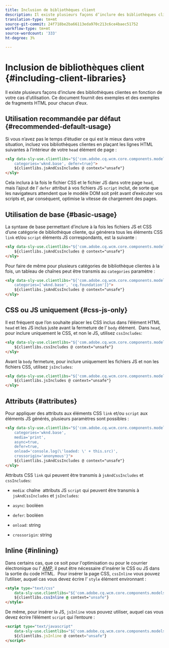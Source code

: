 ```yaml
---
title: Inclusion de bibliothèques client
description: Il existe plusieurs façons d’inclure des bibliothèques clientes en fonction de votre cas d’utilisation.
translation-type: tm+mt
source-git-commit: 24f718be2ba66113eda970c213c6ce4baec51752
workflow-type: tm+mt
source-wordcount: '333'
ht-degree: 3%

---
```



# Inclusion de bibliothèques client {#including-client-libraries}

Il existe plusieurs façons d’inclure des bibliothèques [](/help/developing/archetype/uifrontend.md#clientlibs) clientes en fonction de votre cas d’utilisation. Ce document fournit des exemples et des exemples de fragments [](https://docs.adobe.com/content/help/fr-FR/experience-manager-htl/using/overview.html) HTML pour chacun d’eux.

## Utilisation recommandée par défaut {#recommended-default-usage}

Si vous n’avez pas le temps d’étudier ce qui est le mieux dans votre situation, incluez vos bibliothèques clientes en plaçant les lignes HTML suivantes à l’intérieur de votre `head` élément de page :

```html
<sly data-sly-use.clientlibs="${'com.adobe.cq.wcm.core.components.models.ClientLibraries' @
    categories='wknd.base', defer=true}">
    ${clientlibs.jsAndCssIncludes @ context="unsafe"}
</sly>
```

Cela inclura à la fois le fichier CSS et le fichier JS dans votre page `head`, mais l’ajout de l’ `defer` attribut à vos fichiers JS `script` inclut, de sorte que les navigateurs attendent que le modèle DOM soit prêt avant d’exécuter vos scripts et, par conséquent, optimise la vitesse de chargement des pages.

## Utilisation de base {#basic-usage}

La syntaxe de base permettant d’inclure à la fois les fichiers JS et CSS d’une catégorie de bibliothèque cliente, qui générera tous les éléments CSS `link` et/ou `script` éléments JS correspondants, est la suivante :

```html
<sly data-sly-use.clientlibs="${'com.adobe.cq.wcm.core.components.models.ClientLibraries' @ categories='wknd.base'}">
    ${clientlibs.jsAndCssIncludes @ context="unsafe"}
</sly>
```

Pour faire de même pour plusieurs catégories de bibliothèque clientes à la fois, un tableau de chaînes peut être transmis au `categories` paramètre :

```html
<sly data-sly-use.clientlibs="${'com.adobe.cq.wcm.core.components.models.ClientLibraries' @
    categories=['wknd.base', 'cq.foundation']}">
    ${clientlibs.jsAndCssIncludes @ context="unsafe"}
</sly>
```

## CSS ou JS uniquement {#css-js-only}

Il est fréquent que l’on souhaite placer les CSS inclus dans l’élément HTML `head` et les JS inclus juste avant la fermeture de l’ `body` élément.
&#x200B;
Dans `head`, pour inclure uniquement le CSS, et non le JS, utilisez `cssIncludes`:

```html
<sly data-sly-use.clientlibs="${'com.adobe.cq.wcm.core.components.models.ClientLibraries' @ categories='wknd.base'}">
    ${clientlibs.cssIncludes @ context="unsafe"}
</sly>
```

Avant la `body` fermeture, pour inclure uniquement les fichiers JS et non les fichiers CSS, utilisez `jsIncludes`:

```html
<sly data-sly-use.clientlibs="${'com.adobe.cq.wcm.core.components.models.ClientLibraries' @ categories='wknd.base'}">
    ${clientlibs.jsIncludes @ context="unsafe"}
</sly>
```

## Attributs {#attributes}

Pour appliquer des attributs aux éléments CSS `link` et/ou `script` aux éléments JS générés, plusieurs paramètres sont possibles :

```html
<sly data-sly-use.clientlibs="${'com.adobe.cq.wcm.core.components.models.ClientLibraries' @
    categories='wknd.base',
    media='print',
    async=true,
    defer=true,
    onload='console.log(\'loaded: \' + this.src)',
    crossorigin='anonymous'}">
    ${clientlibs.jsAndCssIncludes @ context="unsafe"}
</sly>
```

Attributs CSS `link` qui peuvent être transmis à `jsAndCssIncludes` et `cssIncludes`:

* `media`: chaîne &#x200B; attributs JS `script` qui peuvent être transmis à `jsAndCssIncludes` et `jsIncludes`:

* `async`: booléen
* `defer`: booléen
* `onload`: string
* `crossorigin`: string

## Inline {#inlining}

Dans certains cas, que ce soit pour l&#39;optimisation ou pour le courrier électronique ou l&#39; [AMP,](amp.md) il peut être nécessaire d&#39;insérer le CSS ou JS dans la sortie du code HTML. &#x200B;
Pour insérer la page CSS, `cssInline` vous pouvez l’utiliser, auquel cas vous devez écrire l’ `style` élément environnant :

```html
<style type="text/css"
    data-sly-use.clientlibs="${'com.adobe.cq.wcm.core.components.models.ClientLibraries' @ categories='wknd.base'}">
    ${clientlibs.cssInline @ context="unsafe"}
</style>
```

De même, pour insérer la JS, `jsInline` vous pouvez utiliser, auquel cas vous devez écrire l’élément `script` qui l’entoure :

```html
<script type="text/javascript"
    data-sly-use.clientlibs="${'com.adobe.cq.wcm.core.components.models.ClientLibraries' @ categories='wknd.base'}">
    ${clientlibs.jsInline @ context="unsafe"}
</script>
```
